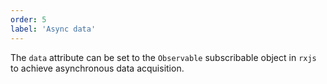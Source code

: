 ```yaml
---
order: 5
label: 'Async data'
---
```


The `data` attribute can be set to the `Observable` subscribable object in `rxjs` to achieve asynchronous data acquisition.
